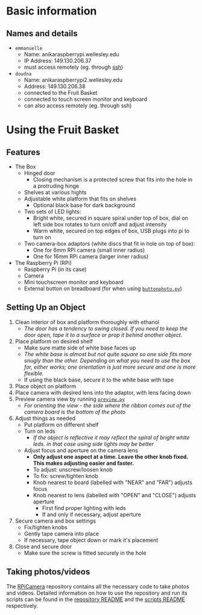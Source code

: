 # Basic information

## Names and details
- `emmanuelle`
    - Name: anikaraspberrypi.wellesley.edu
    - IP Address: 149.130.206.37
    - must access remotely (eg. through [ssh](https://www.raspberrypi.com/documentation/computers/remote-access.html#ssh))
- `doudna`
    - Name: anikaraspberrypi2.wellesley.edu
    - Address: 149.130.206.38    
    - connected to the Fruit Basket
    - connected to touch screen monitor and keyboard
    - can also access remotely (eg. through ssh)

# Using the Fruit Basket

## Features
 - The Box
    - Hinged door
        - Closing mechanism is a protected screw that fits into the hole in a protruding hinge
    - Shelves at various hights
    - Adjustable white platform that fits on shelves
        - Optional black base for dark background
    - Two sets of LED lights:
        - Bright white, secured in square spiral under top of box, dial on left side box rotates to turn on/off and adjust intensity
        - Warm white, secured on top edges of box, USB plugs into pi to turn on
    - Two camera-box adaptors (white discs that fit in hole on top of box):
        - One for 6mm RPi camera (small inner radius)
        - One for 16mm RPi camera (larger inner radius)
- The Raspberry Pi (RPi)
    - Raspberry Pi (in its case)
    - Camera
    - Mini touchscreen monitor and keyboard
    - External button on breadboard (for when using [`buttonphoto.py`](https://github.com/Klepac-Ceraj-Lab/RPiCamera/tree/main/scripts#buttonphoto))

## Setting Up an Object
1. Clean interior of box and platform thoroughly with ethanol
    - *The door has a tendency to swing closed. If you need to keep the door open, tape it to a surface or prop it behind another object.*
2. Place platform on desired shelf
    - Make sure matte side of white base faces up
    - *The white base is almost but not quite square so one side fits more snugly than the other. Depending on what you need to use the box for, either works; one orientation is just more secure and one is more flexible.*
    - If using the black base, secure it to the white base with tape
3. Place object on platform
4. Place camera with desired lens into the adaptor, with lens facing down
5. Preview camera view by running [`preview.py`](https://github.com/Klepac-Ceraj-Lab/RPiCamera/tree/main/scripts#preview)
    - *For orienting the view - the side where the ribbon comes out of the camera board is the bottom of the photo*
6. Adjust things as needed
    - Put platform on different shelf
    - Turn on leds
        - *If the object is reflective it may reflect the spiral of bright white leds. in that case using side lights may be better*
    - Adjust focus and aperture on the camera lens
        - **Only adjust one aspect at a time. Leave the other knob fixed. This makes adjusting easier and faster.**
        - To adjust: unscrew/loosen knob
        - To fix: screw/tighten knob
        - Knob nearest to board (labelled with "NEAR" and "FAR") adjusts focus
        - Knob nearest to lens (labelled with "OPEN" and "CLOSE") adjusts aperture
            - First find proper lighting with leds
            - If and only if necessary, adjust aperture
7. Secure camera and box settings
    - Fix/tighten knobs
    - Gently tape camera into place
    - If necessary, tape object down or mark it's placement
8. Close and secure door
    - Make sure the screw is fitted securely in the hole

## Taking photos/videos

The [RPiCamera](https://github.com/Klepac-Ceraj-Lab/RPiCamera) repository contains all the necessary code to take photos and videos.
Detailed information on how to use the repository and run its scripts can be found in the [repository README](https://github.com/Klepac-Ceraj-Lab/RPiCamera/blob/main/README.md) and the [scripts README](https://github.com/Klepac-Ceraj-Lab/RPiCamera/blob/main/scripts/README.md) respectively.